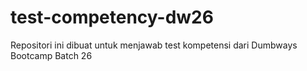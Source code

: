# test-competency-dw26
Repositori ini dibuat untuk menjawab test kompetensi dari Dumbways Bootcamp Batch 26
